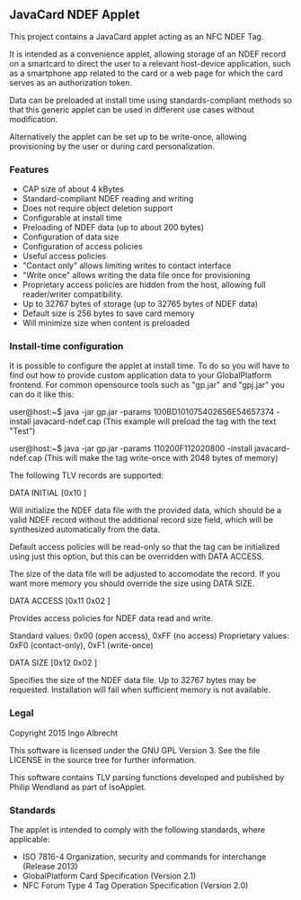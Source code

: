 ## JavaCard NDEF Applet

This project contains a JavaCard applet acting as an NFC NDEF Tag.

It is intended as a convenience applet, allowing storage of
an NDEF record on a smartcard to direct the user to a relevant
host-device application, such as a smartphone app related to the
card or a web page for which the card serves as an authorization token.

Data can be preloaded at install time using standards-compliant
methods so that this generic applet can be used in different
use cases without modification.

Alternatively the applet can be set up to be write-once, allowing
provisioning by the user or during card personalization.

### Features

 * CAP size of about 4 kBytes
 * Standard-compliant NDEF reading and writing
 * Does not require object deletion support
 * Configurable at install time
  * Preloading of NDEF data (up to about 200 bytes)
  * Configuration of data size
  * Configuration of access policies
 * Useful access policies
  * "Contact only" allows limiting writes to contact interface
  * "Write once" allows writing the data file once for provisioning
  * Proprietary access policies are hidden from the host,
    allowing full reader/writer compatibility.
 * Up to 32767 bytes of storage (up to 32765 bytes of NDEF data)
  * Default size is 256 bytes to save card memory
  * Will minimize size when content is preloaded

### Install-time configuration

It is possible to configure the applet at install time. To do
so you will have to find out how to provide custom application
data to your GlobalPlatform frontend. For common opensource
tools such as "gp.jar" and "gpj.jar" you can do it like this:

 user@host:~$ java -jar gp.jar -params 100BD101075402656E54657374 -install javacard-ndef.cap
 (This example will preload the tag with the text "Test")

 user@host:~$ java -jar gp.jar -params 110200F112020800 -install javacard-ndef.cap
 (This will make the tag write-once with 2048 bytes of memory)

The following TLV records are supported:

 DATA INITIAL [0x10 <byte len> <bytes data>]

   Will initialize the NDEF data file with the provided
   data, which should be a valid NDEF record without
   the additional record size field, which will be
   synthesized automatically from the data.

   Default access policies will be read-only so that
   the tag can be initialized using just this option,
   but this can be overridden with DATA ACCESS.

   The size of the data file will be adjusted to
   accomodate the record. If you want more memory you
   should override the size using DATA SIZE.

 DATA ACCESS [0x11 0x02 <byte read> <byte write>]

   Provides access policies for NDEF data read and write.

   Standard values: 0x00 (open access), 0xFF (no access)
   Proprietary values: 0xF0 (contact-only), 0xF1 (write-once)

 DATA SIZE [0x12 0x02 <short size>]

   Specifies the size of the NDEF data file. Up to
   32767 bytes may be requested. Installation will
   fail when sufficient memory is not available.

### Legal

Copyright 2015 Ingo Albrecht

This software is licensed under the GNU GPL Version 3.
See the file LICENSE in the source tree for further information.

This software contains TLV parsing functions developed
and published by Philip Wendland as part of IsoApplet.

### Standards

The applet is intended to comply with the following standards, where applicable:
 * ISO 7816-4 Organization, security and commands for interchange (Release 2013)
 * GlobalPlatform Card Specification (Version 2.1)
 * NFC Forum Type 4 Tag Operation Specification (Version 2.0)
